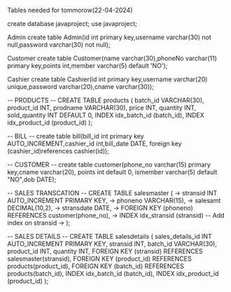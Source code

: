 Tables needed for tommorow(22-04-2024)


create database javaproject;
use javaproject;

Admin
create table Admin(id int primary key,username varchar(30) not null,password varchar(30) not null);

Customer
create table Customer(name varchar(30),phoneNo varchar(11) primary key,points int,member varchar(5) default 'NO');

Cashier
create table Cashier(id int primary key,username varchar(20) unique,password varchar(20),cname varchar(30));

-- PRODUCTS --
 CREATE TABLE products (
    batch_id VARCHAR(30),
    product_id INT,
    prodname VARCHAR(30),
    price INT,
    quantity INT,
    sold_quantity INT DEFAULT 0,
    INDEX idx_batch_id (batch_id),
    INDEX idx_product_id (product_id)
);


-- BILL --
create table bill(bill_id int primary key AUTO_INCREMENT,cashier_id int,bill_date DATE, foreign key (cashier_id)references cashier(id));

-- CUSTOMER -- 
 create table customer(phone_no varchar(15) primary key,cname varchar(20), points int default 0, ismember varchar(5) default "NO",dob DATE);

 -- SALES TRANSCATION --
  CREATE TABLE salesmaster (
    ->     stransid INT AUTO_INCREMENT PRIMARY KEY,
    ->     phoneno VARCHAR(15),
    ->     salesamt DECIMAL(10,2),
    ->     stransdate DATE,
    ->     FOREIGN KEY (phoneno) REFERENCES customer(phone_no),
    ->     INDEX idx_stransid (stransid) -- Add index on stransid
    -> );

-- SALES DETAILS --
 CREATE TABLE salesdetails (
    sales_details_id INT AUTO_INCREMENT PRIMARY KEY,
    stransid INT,
    batch_id VARCHAR(30),
    product_id INT,
    quantity INT,
    FOREIGN KEY (stransid) REFERENCES salesmaster(stransid),
    FOREIGN KEY (product_id) REFERENCES products(product_id),
    FOREIGN KEY (batch_id) REFERENCES products(batch_id),
    INDEX idx_batch_id (batch_id),
    INDEX idx_product_id (product_id)
);
